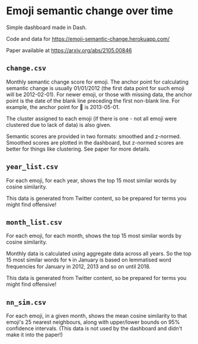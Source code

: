 # Emoji semantic change over time

Simple dashboard made in Dash.

Code and data for https://emoji-semantic-change.herokuapp.com/

Paper available at https://arxiv.org/abs/2105.00846

## `change.csv`

Monthly semantic change score for emoji. The anchor point for calculating semantic change is usually 01/01/2012 (the first data point for such emoji will be 2012-02-01). For newer emoji, or those with missing data, the anchor point is the date of the blank line preceding the first non-blank line. For example, the anchor point for 🌼 is 2013-05-01.

The cluster assigned to each emoji (if there is one - not all emoji were clustered due to lack of data) is also given.

Semantic scores are provided in two formats: smoothed and z-normed. Smoothed scores are plotted in the dashboard, but z-normed scores are better for things like clustering. See paper for more details.

## `year_list.csv`

For each emoji, for each year, shows the top 15 most similar words by cosine similarity.

This data is generated from Twitter content, so be prepared for terms you might find offensive!

## `month_list.csv`

For each emoji, for each month, shows the top 15 most similar words by cosine similarity.

Monthly data is calculated using aggregate data across all years. So the top 15 most similar words for 🌀 in January is based on lemmatised word frequencies for January in 2012, 2013 and so on until 2018.

This data is generated from Twitter content, so be prepared for terms you might find offensive!

## `nn_sim.csv`

For each emoji, in a given month, shows the mean cosine similarity to that emoji's 25 nearest neighbours, along with upper/lower bounds on 95% confidence intervals. (This data is not used by the dashboard and didn't make it into the paper!)